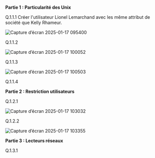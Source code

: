 **Partie 1 : Particularité des Unix**  

Q.1.1.1
Créer l'utilisateur Lionel Lemarchand avec les même attribut de société que Kelly Rhameur.

![Capture d’écran 2025-01-17 095400](https://github.com/user-attachments/assets/96381fb7-4108-4454-9b65-7414d01a7cba)  

Q.1.1.2 

![Capture d’écran 2025-01-17 100052](https://github.com/user-attachments/assets/474b3f79-7893-466f-917e-4a64b75924a7)  

Q.1.1.3

![Capture d’écran 2025-01-17 100503](https://github.com/user-attachments/assets/acc6cdf2-9ce4-496c-b60f-fcef4212c1fa)  

Q.1.1.4 

**Partie 2 : Restriction utilisateurs**  

Q.1.2.1

![Capture d’écran 2025-01-17 103032](https://github.com/user-attachments/assets/9a859d26-03d7-4657-89b1-54a219438a17)  

Q.1.2.2   

![Capture d’écran 2025-01-17 103355](https://github.com/user-attachments/assets/677a145c-f67a-4fa4-bb4b-125fc3f9d12e)  

**Partie 3 : Lecteurs réseaux**

Q.1.3.1   
